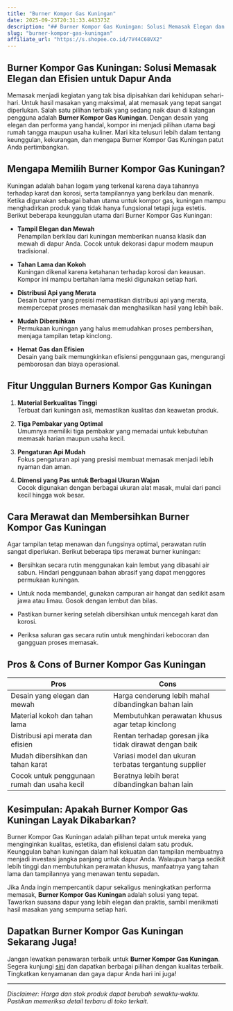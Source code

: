 ```yaml
---
title: "Burner Kompor Gas Kuningan"
date: 2025-09-23T20:31:33.443373Z
description: "## Burner Kompor Gas Kuningan: Solusi Memasak Elegan dan Efisien untuk Dapur Anda..."
slug: "burner-kompor-gas-kuningan"
affiliate_url: "https://s.shopee.co.id/7V44C68VX2"
---
```

## Burner Kompor Gas Kuningan: Solusi Memasak Elegan dan Efisien untuk Dapur Anda

Memasak menjadi kegiatan yang tak bisa dipisahkan dari kehidupan sehari-hari. Untuk hasil masakan yang maksimal, alat memasak yang tepat sangat diperlukan. Salah satu pilihan terbaik yang sedang naik daun di kalangan pengguna adalah **Burner Kompor Gas Kuningan**. Dengan desain yang elegan dan performa yang handal, kompor ini menjadi pilihan utama bagi rumah tangga maupun usaha kuliner. Mari kita telusuri lebih dalam tentang keunggulan, kekurangan, dan mengapa Burner Kompor Gas Kuningan patut Anda pertimbangkan.

## Mengapa Memilih Burner Kompor Gas Kuningan?

Kuningan adalah bahan logam yang terkenal karena daya tahannya terhadap karat dan korosi, serta tampilannya yang berkilau dan menarik. Ketika digunakan sebagai bahan utama untuk kompor gas, kuningan mampu menghadirkan produk yang tidak hanya fungsional tetapi juga estetis. Berikut beberapa keunggulan utama dari Burner Kompor Gas Kuningan:

- **Tampil Elegan dan Mewah**  
  Penampilan berkilau dari kuningan memberikan nuansa klasik dan mewah di dapur Anda. Cocok untuk dekorasi dapur modern maupun tradisional.

- **Tahan Lama dan Kokoh**  
  Kuningan dikenal karena ketahanan terhadap korosi dan keausan. Kompor ini mampu bertahan lama meski digunakan setiap hari.

- **Distribusi Api yang Merata**  
  Desain burner yang presisi memastikan distribusi api yang merata, mempercepat proses memasak dan menghasilkan hasil yang lebih baik.

- **Mudah Dibersihkan**  
  Permukaan kuningan yang halus memudahkan proses pembersihan, menjaga tampilan tetap kinclong.

- **Hemat Gas dan Efisien**  
  Desain yang baik memungkinkan efisiensi penggunaan gas, mengurangi pemborosan dan biaya operasional.

## Fitur Unggulan Burners Kompor Gas Kuningan

1. **Material Berkualitas Tinggi**  
   Terbuat dari kuningan asli, memastikan kualitas dan keawetan produk.

2. **Tiga Pembakar yang Optimal**  
   Umumnya memiliki tiga pembakar yang memadai untuk kebutuhan memasak harian maupun usaha kecil.

3. **Pengaturan Api Mudah**  
   Fokus pengaturan api yang presisi membuat memasak menjadi lebih nyaman dan aman.

4. **Dimensi yang Pas untuk Berbagai Ukuran Wajan**  
   Cocok digunakan dengan berbagai ukuran alat masak, mulai dari panci kecil hingga wok besar.

## Cara Merawat dan Membersihkan Burner Kompor Gas Kuningan

Agar tampilan tetap menawan dan fungsinya optimal, perawatan rutin sangat diperlukan. Berikut beberapa tips merawat burner kuningan:

- Bersihkan secara rutin menggunakan kain lembut yang dibasahi air sabun. Hindari penggunaan bahan abrasif yang dapat menggores permukaan kuningan.
  
- Untuk noda membandel, gunakan campuran air hangat dan sedikit asam jawa atau limau. Gosok dengan lembut dan bilas.
  
- Pastikan burner kering setelah dibersihkan untuk mencegah karat dan korosi.
  
- Periksa saluran gas secara rutin untuk menghindari kebocoran dan gangguan proses memasak.

## Pros & Cons of Burner Kompor Gas Kuningan

| **Pros**                                              | **Cons**                                             |
|--------------------------------------------------------|-----------------------------------------------------|
| Desain yang elegan dan mewah                           | Harga cenderung lebih mahal dibandingkan bahan lain |
| Material kokoh dan tahan lama                          | Membutuhkan perawatan khusus agar tetap kinclong  |
| Distribusi api merata dan efisien                      | Rentan terhadap goresan jika tidak dirawat dengan baik |
| Mudah dibersihkan dan tahan karat                      | Variasi model dan ukuran terbatas tergantung supplier |
| Cocok untuk penggunaan rumah dan usaha kecil        | Beratnya lebih berat dibandingkan bahan lain       |

## Kesimpulan: Apakah Burner Kompor Gas Kuningan Layak Dikabarkan?

Burner Kompor Gas Kuningan adalah pilihan tepat untuk mereka yang menginginkan kualitas, estetika, dan efisiensi dalam satu produk. Keunggulan bahan kuningan dalam hal kekuatan dan tampilan membuatnya menjadi investasi jangka panjang untuk dapur Anda. Walaupun harga sedikit lebih tinggi dan membutuhkan perawatan khusus, manfaatnya yang tahan lama dan tampilannya yang menawan tentu sepadan.

Jika Anda ingin mempercantik dapur sekaligus meningkatkan performa memasak, **Burner Kompor Gas Kuningan** adalah solusi yang tepat. Tawarkan suasana dapur yang lebih elegan dan praktis, sambil menikmati hasil masakan yang sempurna setiap hari.

## Dapatkan Burner Kompor Gas Kuningan Sekarang Juga!

Jangan lewatkan penawaran terbaik untuk **Burner Kompor Gas Kuningan**. Segera kunjungi [sini](https://s.shopee.co.id/7V44C68VX2) dan dapatkan berbagai pilihan dengan kualitas terbaik. Tingkatkan kenyamanan dan gaya dapur Anda hari ini juga!

---

*Disclaimer: Harga dan stok produk dapat berubah sewaktu-waktu. Pastikan memeriksa detail terbaru di toko terkait.*